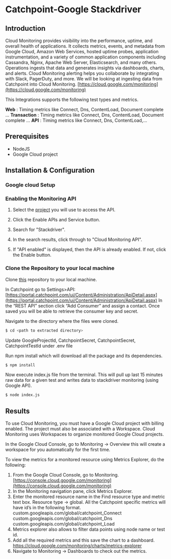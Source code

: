 # Catchpoint-Google Stackdriver
 
## Introduction

Cloud Monitoring provides visibility into the performance, uptime, and overall health of applications. It collects metrics, events, and metadata from Google Cloud, Amazon Web Services, hosted uptime probes, application instrumentation, and a variety of common application components including Cassandra, Nginx, Apache Web Server, Elasticsearch, and many others. Operations ingests that data and generates insights via dashboards, charts, and alerts. Cloud Monitoring alerting helps you collaborate by integrating with Slack, PagerDuty, and more. 
We will be looking at ingesting data from Catchpoint into Cloud Monitoring.
[https://cloud.google.com/monitoring](https://cloud.google.com/monitoring)

 
 This Integrations supports the following test types and metrics.

**Web**  : Timing metrics like  Connect, Dns, ContentLoad, Document complete ...
**Transaction** : Timing metrics like  Connect, Dns, ContentLoad, Document complete ...
**API** : Timing metrics like  Connect, Dns, ContentLoad,...



##  Prerequisites

 - NodeJS
 - Google Cloud project 


## Installation &amp; Configuration

 ### Google cloud Setup


 ### Enabling the Monitoring API

1. Select the [project](https://console.cloud.google.com/apis/dashboard) you will use to access the API.

1.  Click the Enable APIs and Service button.

1. Search for &quot;Stackdriver&quot;.

1. In the search results, click through to &quot;Cloud Monitoring API&quot;.

1. If &quot;API enabled&quot; is displayed, then the API is already enabled. If not, click the Enable button.


### Clone the Repository to your local machine

Clone [this](https://github.com/catchpoint/Integrations.GoogleCloudMonitoring) repository to your local machine.

In Catchpoint go to Settings>API:
[https://portal.catchpoint.com/ui/Content/Administration/ApiDetail.aspx](https://portal.catchpoint.com/ui/Content/Administration/ApiDetail.aspx)
In the “REST API” section click “Add Consumer” and assign a contact. Once saved you will be able to retrieve the consumer key and secret.

Navigate to the directory where the files were cloned.

 ```bash
$ cd <path to extracted directory>
```
Update GoogleProjectId, CatchpointSecret, CatchpointSecret, CatchpointTestId under .env file

Run npm install which will download all the package and its dependencies.
 ```bash
$ npm install
```

Now execute index.js file from the terminal. This will pull up last 15 minutes raw data for a given test and writes data to stackdriver monitoring (using Google API).
 ```bash
$ node index.js
```

## Results

To use Cloud Monitoring, you must have a Google Cloud project with billing enabled. The project must also be associated with a Workspace. Cloud Monitoring uses Workspaces to organize monitored Google Cloud projects.

In the Google Cloud Console, go to Monitoring -> Overview this will create a workspace for you automatically for the first time.

  
To view the metrics for a monitored resource using Metrics Explorer, do the following:

 1. From the Google Cloud Console, go to Monitoring. [https://console.cloud.google.com/monitoring](https://console.cloud.google.com/monitoring)
 1. In the Monitoring navigation pane, click Metrics Explorer.
 1. Enter the monitored resource name in the Find resource type and metric text box.
Resource type -> global. 
All the Catchpoint specific metrics will have id’s in the following format. custom.googleapis.com/global/catchpoint_Connect
custom.googleapis.com/global/catchpoint_Dns
custom.googleapis.com/global/catchpoint_Load
 1. Metrics explorer also allows to filter data points using node name or test id.
 1. Add all the required metrics and this save the chart to a dashboard.
[https://cloud.google.com/monitoring/charts/metrics-explorer
](https://cloud.google.com/monitoring/charts/metrics-explorer
)
 1. Navigate to Monitoring -> Dashboards to check out the metrics.

